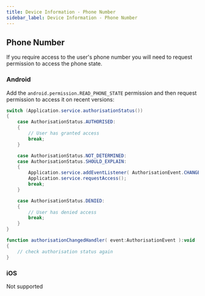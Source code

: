 ```yaml
---
title: Device Information - Phone Number
sidebar_label: Device Information - Phone Number
---
```


## Phone Number

If you require access to the user's phone number you will need to request permission to access the phone state.


### Android

Add the `android.permission.READ_PHONE_STATE` permission and then request permission to access it on recent versions:

```actionscript
switch (Application.service.authorisationStatus())
{
    case AuthorisationStatus.AUTHORISED:
    {
        // User has granted access
        break;
    }

    case AuthorisationStatus.NOT_DETERMINED:
    case AuthorisationStatus.SHOULD_EXPLAIN:
    {
        Application.service.addEventListener( AuthorisationEvent.CHANGED, authorisationChangedHandler );
        Application.service.requestAccess();
        break;
    }

    case AuthorisationStatus.DENIED:
    {
        // User has denied access
        break;
    }
}

function authorisationChangedHandler( event:AuthorisationEvent ):void 
{
    // check authorisation status again
}
```


### iOS 

Not supported
